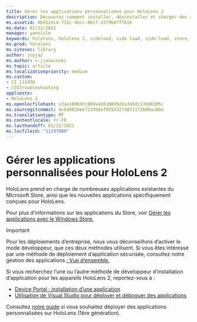 ```yaml
---
title: Gérer les applications personnalisées pour HoloLens 2
description: Découvrez comment installer, désinstaller et charger des applications holographiques personnalisées sur des appareils HoloLens 2 à l’aide de Device Portal et Visual Studio.
ms.assetid: 6bd124c4-731c-4bcc-86c7-23f9b67ff616
ms.date: 01/21/2021
manager: yannisle
keywords: hololens, hololens 2, sideload, side load, side-load, store, uwp, app, install
ms.prod: hololens
ms.sitesec: library
author: joyjaz
ms.author: v-jjaswinski
ms.topic: article
ms.localizationpriority: medium
ms.custom:
- CI 111456
- CSSTroubleshooting
appliesto:
- HoloLens 2
ms.openlocfilehash: e3ae180697c889a426108992ba345dc23b96505c
ms.sourcegitcommit: 4c6d982bee72195bef955532738711f2b00ac8be
ms.translationtype: MT
ms.contentlocale: fr-FR
ms.lasthandoff: 01/22/2021
ms.locfileid: "11297000"
---
```

# Gérer les applications personnalisées pour HoloLens 2

HoloLens prend en charge de nombreuses applications existantes du Microsoft Store, ainsi que les nouvelles applications spécifiquement conçues pour HoloLens. 

Pour plus d’informations sur les applications du Store, voir [Gérer les applications avec le Windows Store.](holographic-store-apps.md)

> [!IMPORTANT]
> Pour les déploiements d’entreprise, nous vous déconseillons d’activer le mode développeur, que ces deux méthodes utilisent. Si vous êtes intéressé par une méthode de déploiement d’application sécurisée, consultez notre gestion des applications [: Vue d’ensemble.](app-deploy-overview.md)

Si vous recherchez l’une ou l’autre méthode de développeur d’installation d’application pour les appareils HoloLens 2, reportez-vous à :
- [Device Portal : installation d’une application](https://docs.microsoft.com/windows/mixed-reality/develop/platform-capabilities-and-apis/using-the-windows-device-portal#installing-an-app)
- [Utilisation de Visual Studio pour déployer et déboguer des applications](https://docs.microsoft.com/windows/mixed-reality/develop/platform-capabilities-and-apis/using-visual-studio)

Consultez [notre guide](holographic-custom-apps.md) si vous souhaitez déployer des applications personnalisées sur HoloLens (1ère génération).